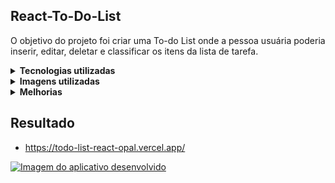 ## React-To-Do-List

O objetivo do projeto foi criar uma To-do List onde a pessoa usuária poderia inserir, editar, deletar e classificar os itens da lista de tarefa.

<details>
  <summary><strong>Tecnologias utilizadas</strong></summary>

- React.js (Gerenciamento de estado com Context API)
- CSS (Puro)
</details>

<details>
  <summary><strong>Imagens utilizadas</strong></summary>
  
- Illustration by <a href="https://icons8.com/illustrations/author/WsYoyZ6jp8sg">Victoria Chepkasova</a> from <a href="https://icons8.com/illustrations">Ouch!</a>
- <a target="_blank" href="https://icons8.com/icon/104152/add">Add icon</a> by Icons8
- <a target="_blank" href="https://icons8.com/icon/swIHJzf1pSxX/edit">Edit icon</a> by Icons8
- <a target="_blank" href="https://icons8.com/icon/81438/done">Done icon</a> by Icons8
- <a target="_blank" href="https://icons8.com/icon/5IZaXQn5qF1X/delete">Delete icon</a> by Icons8

</details>

<details>
  <summary><strong>Melhorias</strong></summary>
  
- Responsividade

</details>

## Resultado

- https://todo-list-react-opal.vercel.app/

<a href="https://todo-list-react-opal.vercel.app/" target="_blank" rel="noreferrer"> <img src="https://i.ibb.co/2Z7kt6g/image.png" alt="Imagem do aplicativo desenvolvido"/> </a> 


